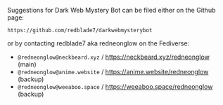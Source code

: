 Suggestions for Dark Web Mystery Bot can be filed either on the Github page:

`https://github.com/redblade7/darkwebmysterybot`

or by contacting redblade7 aka redneonglow on the Fediverse:

* `@redneonglow@neckbeard.xyz` / https://neckbeard.xyz/redneonglow (main)
* `@redneonglow@anime.website` / https://anime.website/redneonglow (backup)
* `@redneonglow@weeaboo.space` / https://weeaboo.space/redneonglow (backup)
